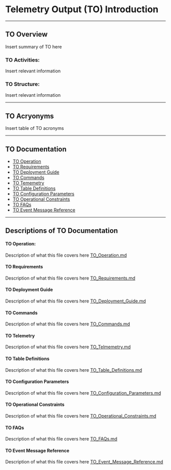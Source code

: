 # Telemetry Output (TO) Introduction

***
## TO Overview

Insert summary of TO here

### TO Activities:

Insert relevant information

### TO Structure:

Insert relevant information

***
## TO Acryonyms

Insert table of TO acronyms

***
## TO Documentation

* [TO Operation](https://github.com/WindhoverLabs/airliner/tree/add-documentation-to-airliner-tutorial/apps/to#to-operation "Link to TO Operation section")
* [TO Requirements](https://github.com/WindhoverLabs/airliner/tree/add-documentation-to-airliner-tutorial/apps/to#to-requirements "Link to TO Requirements section")
* [TO Deployment Guide](https://github.com/WindhoverLabs/airliner/tree/add-documentation-to-airliner-tutorial/apps/to#to-deployment-guide "Link to TO Deployment Guide section")
* [TO Commands](https://github.com/WindhoverLabs/airliner/tree/add-documentation-to-airliner-tutorial/apps/to#to-commands "Link to TO Commands section")
* [TO Tememetry](https://github.com/WindhoverLabs/airliner/tree/add-documentation-to-airliner-tutorial/apps/to#to-telemetry "Link to TO Telemetry section")
* [TO Table Definitions](https://github.com/WindhoverLabs/airliner/tree/add-documentation-to-airliner-tutorial/apps/to#to-table-definitions "Link to TO Table Definitions section")
* [TO Configuration Parameters](https://github.com/WindhoverLabs/airliner/tree/add-documentation-to-airliner-tutorial/apps/to#to-configuration-parameters "Link to TO Configuration Parameters section")
* [TO Operational Constraints](https://github.com/WindhoverLabs/airliner/tree/add-documentation-to-airliner-tutorial/apps/to#to-operational-constraints "Link to TO Operational Constraints section")
* [TO FAQs](https://github.com/WindhoverLabs/airliner/tree/add-documentation-to-airliner-tutorial/apps/to#to-faqs "Link to TO FAQs section")
* [TO Event Message Reference](https://github.com/WindhoverLabs/airliner/tree/add-documentation-to-airliner-tutorial/apps/to#to-event-message-reference "Link to TO Event Message Reference section")

***
## Descriptions of TO Documentation

#### TO Operation:

Description of what this file covers here
[TO_Operation.md](TO_Operation.md "Link to TO Operation")

#### TO Requirements

Description of what this file covers here
[TO_Requirements.md](TO_Requirements.md "Link to TO Requirements")

#### TO Deployment Guide

Description of what this file covers here
[TO_Deployment_Guide.md](TO_Deployment_Guide.md "Link to TO Deployment Guide")

#### TO Commands

Description of what this file covers here
[TO_Commands.md](TO_Commands.md "Link to TO Commands")

#### TO Telemetry

Description of what this file covers here
[TO_Telmemetry.md](TO_Telmemetry.md "Link to TO Telemetry")

#### TO Table Definitions

Description of what this file covers here
[TO_Table_Definitions.md](TO_Table_Definitions.md "Link to TO Table Definitions")

#### TO Configuration Parameters

Description of what this file covers here
[TO_Configuration_Parameters.md](TO_Configuration_Parameters.md "Link to TO Configuration Parameters")

#### TO Operational Constraints

Description of what this file covers here
[TO_Operational_Constraints.md](TO_Operational_Constraints.md "Link to TO Operational Constraints")

#### TO FAQs

Description of what this file covers here
[TO_FAQs.md](TO_FAQs.md "Link to TO FAQs")

#### TO Event Message Reference

Description of what this file covers here
[TO_Event_Message_Reference.md](TO_Event_Message_Reference.md "Link to TO Event Message Reference")
